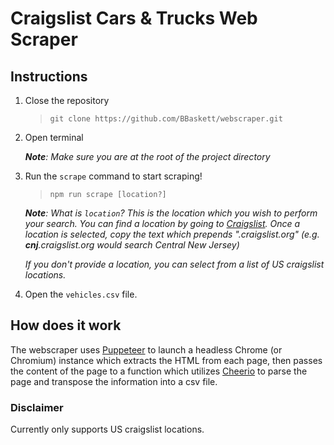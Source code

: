 # Craigslist Cars & Trucks Web Scraper

## Instructions

1. Close the repository

   > `git clone https://github.com/BBaskett/webscraper.git`

2. Open terminal

   _**Note**: Make sure you are at the root of the project directory_

3. Run the `scrape` command to start scraping!

   > `npm run scrape [location?]`

   _**Note**: What is `location`? This is the location which you wish to perform your search. You can find a location by going to [Craigslist](https://www.craigslist.org/about/sites). Once a location is selected, copy the text which prepends ".craigslist.org" (e.g. **cnj**.craigslist.org would search Central New Jersey)_

   _If you don't provide a location, you can select from a list of US craigslist locations._

4. Open the `vehicles.csv` file.

## How does it work

The webscraper uses [Puppeteer](https://github.com/puppeteer/puppeteer/tree/v5.2.1) to launch a headless Chrome (or Chromium) instance which extracts the HTML from each page, then passes the content of the page to a function which utilizes [Cheerio](https://cheerio.js.org/) to parse the page and transpose the information into a csv file.

### Disclaimer

Currently only supports US craigslist locations.
